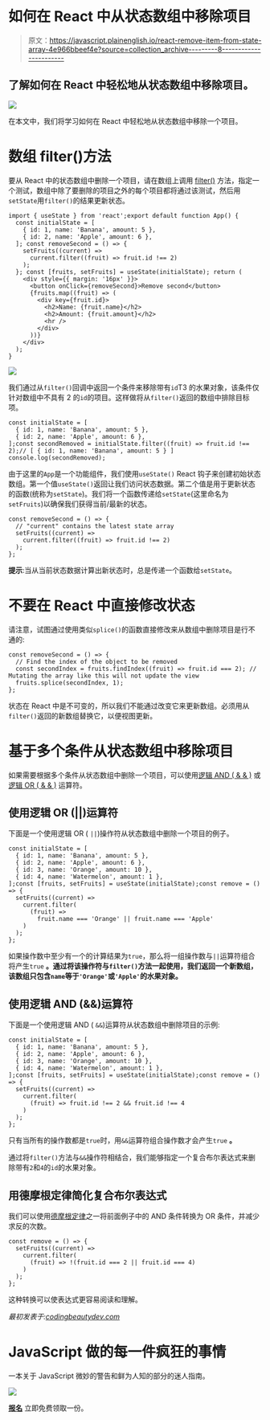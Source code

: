 # 如何在 React 中从状态数组中移除项目

> 原文：<https://javascript.plainenglish.io/react-remove-item-from-state-array-4e966bbeef4e?source=collection_archive---------8----------------------->

## 了解如何在 React 中轻松地从状态数组中移除项目。

![](img/d1fc7c12c9cdad5cda98eb61e5bf2ea2.png)

在本文中，我们将学习如何在 React 中轻松地从状态数组中移除一个项目。

# 数组 filter()方法

要从 React 中的状态数组中删除一个项目，请在数组上调用 [filter()](https://developer.mozilla.org/en-US/docs/Web/JavaScript/Reference/Global_Objects/Array/filter) 方法，指定一个测试，数组中除了要删除的项目之外的每个项目都将通过该测试，然后用`setState`用`filter()`的结果更新状态。

```
import { useState } from 'react';export default function App() {
  const initialState = [
    { id: 1, name: 'Banana', amount: 5 },
    { id: 2, name: 'Apple', amount: 6 },
  ]; const removeSecond = () => {
    setFruits((current) =>
      current.filter((fruit) => fruit.id !== 2)
    );
  }; const [fruits, setFruits] = useState(initialState); return (
    <div style={{ margin: '16px' }}>
      <button onClick={removeSecond}>Remove second</button>
      {fruits.map((fruit) => (
        <div key={fruit.id}>
          <h2>Name: {fruit.name}</h2>
          <h2>Amount: {fruit.amount}</h2>
          <hr />
        </div>
      ))}
    </div>
  );
}
```

![](img/71956d47b3b9ce0f486873bec429be33.png)

我们通过从`filter()`回调中返回一个条件来移除带有`id`T3 的水果对象，该条件仅针对数组中不具有 2 的`id`的项目。这样做将从`filter()`返回的数组中排除目标项。

```
const initialState = [
  { id: 1, name: 'Banana', amount: 5 },
  { id: 2, name: 'Apple', amount: 6 },
];const secondRemoved = initialState.filter((fruit) => fruit.id !== 2);// [ { id: 1, name: 'Banana', amount: 5 } ]
console.log(secondRemoved);
```

由于这里的`App`是一个功能组件，我们使用`useState()` React 钩子来创建初始状态数组。第一个值`useState()`返回让我们访问状态数据。第二个值是用于更新状态的函数(统称为`setState`)。我们将一个函数传递给`setState`(这里命名为`setFruits`)以确保我们获得当前/最新的状态。

```
const removeSecond = () => {
  // "current" contains the latest state array
  setFruits((current) =>
    current.filter((fruit) => fruit.id !== 2)
  );
};
```

**提示**:当从当前状态数据计算出新状态时，总是传递一个函数给`setState`。

# 不要在 React 中直接修改状态

请注意，试图通过使用类似`splice()`的函数直接修改来从数组中删除项目是行不通的:

```
const removeSecond = () => {
  // Find the index of the object to be removed
  const secondIndex = fruits.findIndex((fruit) => fruit.id === 2); // Mutating the array like this will not update the view
  fruits.splice(secondIndex, 1);
};
```

状态在 React 中是不可变的，所以我们不能通过改变它来更新数组。必须用从`filter()`返回的新数组替换它，以便视图更新。

# 基于多个条件从状态数组中移除项目

如果需要根据多个条件从状态数组中删除一个项目，可以使用[逻辑 AND ( & & )](https://developer.mozilla.org/en-US/docs/Web/JavaScript/Reference/Operators/Logical_AND) 或[逻辑 OR ( & & )](https://developer.mozilla.org/en-US/docs/Web/JavaScript/Reference/Operators/Logical_OR) 运算符。

## 使用逻辑 OR (||)运算符

下面是一个使用逻辑 OR ( `||`)操作符从状态数组中删除一个项目的例子。

```
const initialState = [
  { id: 1, name: 'Banana', amount: 5 },
  { id: 2, name: 'Apple', amount: 6 },
  { id: 3, name: 'Orange', amount: 10 },
  { id: 4, name: 'Watermelon', amount: 1 },
];const [fruits, setFruits] = useState(initialState);const remove = () => {
  setFruits((current) =>
    current.filter(
      (fruit) =>
        fruit.name === 'Orange' || fruit.name === 'Apple'
    )
  );
};
```

如果操作数中至少有一个的计算结果为`true`，那么将一组操作数与`||`运算符组合将产生`true` **。通过将该操作符与`filter()`方法一起使用，我们返回一个新数组，该数组只包含`name`等于`'Orange'`或`'Apple'`的水果对象。**

## 使用逻辑 AND (&&)运算符

下面是一个使用逻辑 AND ( `&&`)运算符从状态数组中删除项目的示例:

```
const initialState = [
  { id: 1, name: 'Banana', amount: 5 },
  { id: 2, name: 'Apple', amount: 6 },
  { id: 3, name: 'Orange', amount: 10 },
  { id: 4, name: 'Watermelon', amount: 1 },
];const [fruits, setFruits] = useState(initialState);const remove = () => {
  setFruits((current) =>
    current.filter(
      (fruit) => fruit.id !== 2 && fruit.id !== 4
    )
  );
};
```

只有当所有的操作数都是`true`时，用`&&`运算符组合操作数才会产生`true` **。**

通过将`filter()`方法与`&&`操作符相结合，我们能够指定一个复合布尔表达式来删除带有`2`和`4`的`id`的水果对象。

## 用德摩根定律简化复合布尔表达式

我们可以使用[德摩根定律](https://en.wikipedia.org/wiki/De_Morgan%27s_laws)之一将前面例子中的 AND 条件转换为 OR 条件，并减少求反的次数。

```
const remove = () => {
  setFruits((current) =>
    current.filter(
      (fruit) => !(fruit.id === 2 || fruit.id === 4)
    )
  );
};
```

这种转换可以使表达式更容易阅读和理解。

*最初发表于:*[*codingbeautydev.com*](https://cbdev.link/5455d1)

# JavaScript 做的每一件疯狂的事情

一本关于 JavaScript 微妙的警告和鲜为人知的部分的迷人指南。

![](img/143ee152ba78025ea8643ba5b9726a20.png)

[**报名**](https://cbdev.link/d3c4eb) 立即免费领取一份。